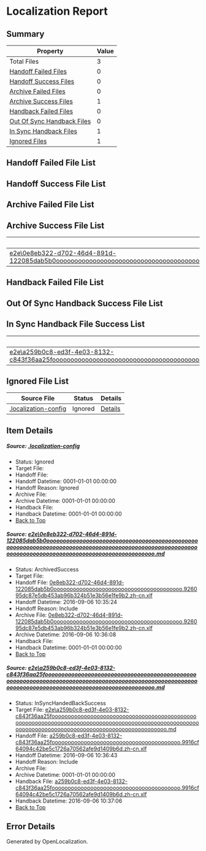 # <a name='report-top'></a> Localization Report

## Summary
 Property | Value 
 -------- | ----- 
 Total Files | 3
[ Handoff Failed Files ](#handoff-failed-list)| 0
[ Handoff Success Files ](#handoff-success-list)| 0
[ Archive Failed Files ](#archive-failed-list)| 0
[ Archive Success Files ](#archive-success-list)| 1
[ Handback Failed Files ](#handback-failed-list)| 0
[ Out Of Sync Handback Files ](#outofsync-handback-success-list)| 0
[ In Sync Handback Files ](#insync-handback-success-list)| 1
[ Ignored Files ](#ignored-list)| 1

## <a name='handoff-failed-list'></a> Handoff Failed File List

## <a name='handoff-success-list'></a> Handoff Success File List

## <a name='archive-failed-list'></a> Archive Failed File List

## <a name='archive-success-list'></a> Archive Success File List
 Source File | Status | Details 
 ----------- | ------ | ------- 
 [e2e\0e8eb322-d702-46d4-891d-122085dab5b0ooooooooooooooooooooooooooooooooooooooooooooooooooooooooooooooooooooooooooooooooooooooooooooooooooooooooooooooooooooooooooooooooooooooooooooooooooooo.md](https://github.com/OpenLocalizationTestOrg/ol-test0/blob/6cbd6d6ea412ab51c17c0633810e1e2c1f5e59eb/e2e/0e8eb322-d702-46d4-891d-122085dab5b0ooooooooooooooooooooooooooooooooooooooooooooooooooooooooooooooooooooooooooooooooooooooooooooooooooooooooooooooooooooooooooooooooooooooooooooooooooooo.md) | ArchivedSuccess | [Details](#59f740b5bced6f6c6e3b7900054359944dd66e681)

## <a name='handback-failed-list'></a> Handback Failed File List

## <a name='outofsync-handback-success-list'></a> Out Of Sync Handback Success File List

## <a name='insync-handback-success-list'></a> In Sync Handback File Success List
 Source File | Status | Details 
 ----------- | ------ | ------- 
 [e2e\a259b0c8-ed3f-4e03-8132-c843f36aa25fooooooooooooooooooooooooooooooooooooooooooooooooooooooooooooooooooooooooooooooooooooooooooooooooooooooooooooooooooooooooooooooooooooooooooooooooooooo.md](https://github.com/OpenLocalizationTestOrg/ol-test0/blob/38c17e48908997714086827451fb76a88675aaba/e2e/a259b0c8-ed3f-4e03-8132-c843f36aa25fooooooooooooooooooooooooooooooooooooooooooooooooooooooooooooooooooooooooooooooooooooooooooooooooooooooooooooooooooooooooooooooooooooooooooooooooooooo.md) | InSyncHandedBackSuccess | [Details](#75ca1f20b032c9d924775e2c1156ccf9e7ce0fe82)

## <a name='ignored-list'></a> Ignored File List
 Source File | Status | Details 
 ----------- | ------ | ------- 
 [.localization-config](https://github.com/OpenLocalizationTestOrg/ol-test0/blob/38c17e48908997714086827451fb76a88675aaba/.localization-config) | Ignored | [Details](#3d4f252ac210baf56311d7e97dcc2db10974dbd20)

## Item Details
##### <a name='3d4f252ac210baf56311d7e97dcc2db10974dbd20'></a> Source: [.localization-config](https://github.com/OpenLocalizationTestOrg/ol-test0/blob/38c17e48908997714086827451fb76a88675aaba/.localization-config)
* Status: Ignored
* Target File: 
* Handoff File: 
* Handoff Datetime: 0001-01-01 00:00:00
* Handoff Reason: Ignored
* Archive File: 
* Archive Datetime: 0001-01-01 00:00:00
* Handback File: 
* Handback Datetime: 0001-01-01 00:00:00
* [Back to Top](#report-top)

##### <a name='59f740b5bced6f6c6e3b7900054359944dd66e681'></a> Source: [e2e\0e8eb322-d702-46d4-891d-122085dab5b0ooooooooooooooooooooooooooooooooooooooooooooooooooooooooooooooooooooooooooooooooooooooooooooooooooooooooooooooooooooooooooooooooooooooooooooooooooooo.md](https://github.com/OpenLocalizationTestOrg/ol-test0/blob/6cbd6d6ea412ab51c17c0633810e1e2c1f5e59eb/e2e/0e8eb322-d702-46d4-891d-122085dab5b0ooooooooooooooooooooooooooooooooooooooooooooooooooooooooooooooooooooooooooooooooooooooooooooooooooooooooooooooooooooooooooooooooooooooooooooooooooooo.md)
* Status: ArchivedSuccess
* Target File: 
* Handoff File: [0e8eb322-d702-46d4-891d-122085dab5b0oooooooooooooooooooooooooooooooooooooooo.926095dc87e5db453ab96b324b51e3b56e1fe9b2.zh-cn.xlf](https://github.com/OpenLocalizationTestOrg/ol-test0-handoff/blob/8732d7406236ec29789bc4c7afd58ce658881b5f/ol-handoff/OpenLocalizationTestOrg/ol-test0-zhcn/ci/ht/0e8eb322-d702-46d4-891d-122085dab5b0oooooooooooooooooooooooooooooooooooooooo.926095dc87e5db453ab96b324b51e3b56e1fe9b2.zh-cn.xlf)
* Handoff Datetime: 2016-09-06 10:35:24
* Handoff Reason: Include
* Archive File: [0e8eb322-d702-46d4-891d-122085dab5b0oooooooooooooooooooooooooooooooooooooooo.926095dc87e5db453ab96b324b51e3b56e1fe9b2.zh-cn.xlf](https://github.com/OpenLocalizationTestOrg/ol-test0-handoff/blob/5097c433c999f258f7146b98bfeb0fab78d35ef5/ol-archive/OpenLocalizationTestOrg/ol-test0-zhcn/ci/ht/0e8eb322-d702-46d4-891d-122085dab5b0oooooooooooooooooooooooooooooooooooooooo.926095dc87e5db453ab96b324b51e3b56e1fe9b2.zh-cn.xlf)
* Archive Datetime: 2016-09-06 10:36:08
* Handback File: 
* Handback Datetime: 0001-01-01 00:00:00
* [Back to Top](#report-top)

##### <a name='75ca1f20b032c9d924775e2c1156ccf9e7ce0fe82'></a> Source: [e2e\a259b0c8-ed3f-4e03-8132-c843f36aa25fooooooooooooooooooooooooooooooooooooooooooooooooooooooooooooooooooooooooooooooooooooooooooooooooooooooooooooooooooooooooooooooooooooooooooooooooooooo.md](https://github.com/OpenLocalizationTestOrg/ol-test0/blob/38c17e48908997714086827451fb76a88675aaba/e2e/a259b0c8-ed3f-4e03-8132-c843f36aa25fooooooooooooooooooooooooooooooooooooooooooooooooooooooooooooooooooooooooooooooooooooooooooooooooooooooooooooooooooooooooooooooooooooooooooooooooooooo.md)
* Status: InSyncHandedBackSuccess
* Target File: [e2e\a259b0c8-ed3f-4e03-8132-c843f36aa25fooooooooooooooooooooooooooooooooooooooooooooooooooooooooooooooooooooooooooooooooooooooooooooooooooooooooooooooooooooooooooooooooooooooooooooooooooooo.md](https://github.com/OpenLocalizationTestOrg/ol-test0-zhcn/blob/65782fcfcb80823d14c524f0888e500141cc93e5/e2e/a259b0c8-ed3f-4e03-8132-c843f36aa25fooooooooooooooooooooooooooooooooooooooooooooooooooooooooooooooooooooooooooooooooooooooooooooooooooooooooooooooooooooooooooooooooooooooooooooooooooooo.md)
* Handoff File: [a259b0c8-ed3f-4e03-8132-c843f36aa25foooooooooooooooooooooooooooooooooooooooo.9916cf64094c42be5c1726a70562afe9d1409b6d.zh-cn.xlf](https://github.com/OpenLocalizationTestOrg/ol-test0-handoff/blob/56247be211642905d9568b3131a053c14984c4b3/ol-handoff/OpenLocalizationTestOrg/ol-test0-zhcn/ci/ht/a259b0c8-ed3f-4e03-8132-c843f36aa25foooooooooooooooooooooooooooooooooooooooo.9916cf64094c42be5c1726a70562afe9d1409b6d.zh-cn.xlf)
* Handoff Datetime: 2016-09-06 10:36:43
* Handoff Reason: Include
* Archive File: 
* Archive Datetime: 0001-01-01 00:00:00
* Handback File: [a259b0c8-ed3f-4e03-8132-c843f36aa25foooooooooooooooooooooooooooooooooooooooo.9916cf64094c42be5c1726a70562afe9d1409b6d.zh-cn.xlf](https://github.com/OpenLocalizationTestOrg/ol-test0-handback/blob/8f8ffa5e3d140a2682b827c26332ae8ccd047ac6/ol-handback/OpenLocalizationTestOrg/ol-test0-zhcn/ci/ht/a259b0c8-ed3f-4e03-8132-c843f36aa25foooooooooooooooooooooooooooooooooooooooo.9916cf64094c42be5c1726a70562afe9d1409b6d.zh-cn.xlf)
* Handback Datetime: 2016-09-06 10:37:06
* [Back to Top](#report-top)


## Error Details

Generated by OpenLocalization.
